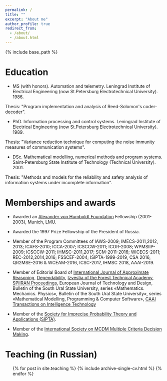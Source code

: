 ```yaml
---
permalink: /
title: ""
excerpt: "About me"
author_profile: true
redirect_from: 
  - /about/
  - /about.html
---
```


{% include base_path %}

Education
======
* MS (with honors). Automation and telemetry. Leningrad Institute of Electrical Engineering (now St.Petersburg Electrotechnical University). 1986. 

Thesis: "Program implementation and analysis of Reed-Solomon's coder-decoder".
* PhD. Information processing and control systems. Leningrad Institute of Electrical Engineering (now St.Petersburg Electrotechnical University). 1989. 

Thesis: "Variance reduction technique for computing the noise immunity measures of communication systems".
* DSc. Mathematical modelling, numerical methods and program systems. Saint-Petersburg State Institute of Technology (Technical University). 2001. 

Thesis: "Methods and models for the reliability and safety analysis of information systems under incomplete information".
  
Memberships and awards
======
* Awarded an [Alexander von Humboldt Foundation](http://www.avh.de/) Fellowship (2001-2003), Munich, LMU.

* Awarded the 1997 Prize Fellowship of the President of Russia.

* Member of the Program Committees of IAWS-2009; IMECS-2011,2012, 2013; ICAFS-2010; ICCA-2007; ICSCCW-2011; ICOR-2008; WPMSIIP-2009; ICSCCW-2011; IHMSC-2011,2017; SCM-2011-2016; WICECS-2011; REC-2012,2014,2016; FSSCEF-2004; ISIPTA-1999-2019, CSA 2016, QR2MSE-2016 & WCEAM-2016, ICSC-2017, IHMSC 2018, AAAI-2019.

* Member of Editorial Board of [International Journal of Approximate Reasoning](http://www.elsevier.com/wps/find/journaldescription.cws_home/505787/description#description), [Dependability](https://www.dependability.ru/jour#), [Izvestia of the Forest Technical Academy](http://en.spbftu.ru/publications/scientific-edition-izvestia-sankt-peterburgskoj-lesotehniceskoj-akademii/), [SPIIRAN Proceedings](http://proceedings.spiiras.nw.ru/index.php/sp), European Journal of Technology and Design, Bulletin of the South Ural State University, series «Mathematics. Mechanics. Physics», Bulletin of the South Ural State University», series «Mathematical Modelling, Programming & Computer Software», [CAAI Transactions on Intelligence Technology](https://digital-library.theiet.org/content/journals/trit)

* Member of the [Society for Imprecise Probability Theory and Applications (SIPTA)](http://www.sipta.org/).

* Member of the [International Society on MCDM Multiple Criteria Decision Making](http://www.mcdmsociety.org/).


  
Teaching (in Russian)
======
  <ul>{% for post in site.teaching %}
    {% include archive-single-cv.html %}
  {% endfor %}</ul>
